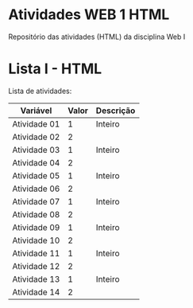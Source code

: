# Atividades WEB 1 HTML
Repositório das atividades (HTML) da disciplina Web I

# Lista I - HTML

Lista de atividades:

| Variável | Valor | Descrição |
| -------- | ----- | ----------- |
| Atividade 01       | 1     | Inteiro     |
| Atividade 02       | 2     |             |
| Atividade 03       | 1     | Inteiro     |
| Atividade 04       | 2     |             |
| Atividade 05       | 1     | Inteiro     |
| Atividade 06        | 2     |             |
| Atividade 07       | 1     | Inteiro     |
| Atividade 08       | 2     |             |
| Atividade 09       | 1     | Inteiro     |
| Atividade 10       | 2     |             |
| Atividade 11  | 1     | Inteiro     |
| Atividade 12     | 2     |             |
| Atividade 13        | 1     | Inteiro     |
| Atividade 14       | 2     |             |





